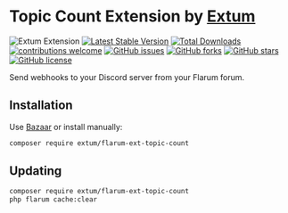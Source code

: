 # Topic Count Extension by [Extum](https://github.com/Extum) 
![Extum Extension](https://img.shields.io/badge/Extum-Extension-orange.svg)
[![Latest Stable Version](https://img.shields.io/packagist/v/extum/flarum-ext-topic-count.svg)](https://packagist.org/packages/extum/flarum-ext-topic-count)
[![Total Downloads](https://img.shields.io/packagist/dt/extum/flarum-ext-topic-count.svg)](https://packagist.org/packages/extum/flarum-ext-topic-count)
[![contributions welcome](https://img.shields.io/badge/contributions-welcome-brightgreen.svg?style=flat)](https://github.com/Extum/flarum-ext-topic-count/issues) 
[![GitHub issues](https://img.shields.io/github/issues/Extum/flarum-ext-topic-count.svg)](https://github.com/Extum/flarum-ext-topic-count/issues)
[![GitHub forks](https://img.shields.io/github/forks/Extum/flarum-ext-topic-count.svg)](https://github.com/Extum/flarum-ext-topic-count/network)
[![GitHub stars](https://img.shields.io/github/stars/Extum/flarum-ext-topic-count.svg)](https://github.com/Extum/flarum-ext-topic-count/stargazers)
[![GitHub license](https://img.shields.io/badge/license-MIT-blue.svg)](https://raw.githubusercontent.com/Extum/flarum-ext-topic-count/master/LICENSE) 

Send webhooks to your Discord server from your Flarum forum.


## Installation

Use [Bazaar](https://discuss.flarum.org/d/5151-flagrow-bazaar-the-extension-marketplace) or install manually:

```bash
composer require extum/flarum-ext-topic-count
```

## Updating

```bash
composer require extum/flarum-ext-topic-count
php flarum cache:clear
```
